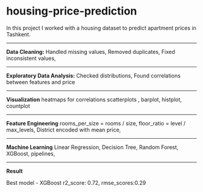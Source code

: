 # housing-price-prediction
In this project I worked with a housing dataset to predict apartment prices in Tashkent.

---

**Data Cleaning:**
Handled missing values,
Removed duplicates,
Fixed inconsistent values,

---

**Exploratory Data Analysis:**
Checked distributions,
Found correlations between features and price

---

**Visualization**
heatmaps for correlations
scatterplots , barplot, histplot, countplot

---

**Feature Engineering**
rooms_per_size = rooms / size,
floor_ratio = level / max_levels,
District encoded with mean price,

---

**Machine Learning**
Linear Regression,
Decision Tree,
Random Forest,
XGBoost,
pipelines,

---

**Result**

Best model - XGBoost
r2_score: 0.72,
rmse_scores:0.29
